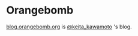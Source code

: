 # Orangebomb

[blog.orangebomb.org](https://blog.orangebomb.org/) is [@keita_kawamoto](https://twitter.com/keita_kawamoto) 's blog.